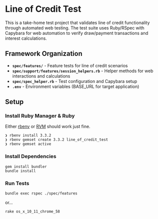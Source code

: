 # Line of Credit Test

This is a take-home test project that validates line of credit functionality through automated web testing. The test suite uses Ruby/RSpec with Capybara for web automation to verify draw/payment transactions and interest calculations.

## Framework Organization

- **`spec/features/`** - Feature tests for line of credit scenarios
- **`spec/support/features/session_helpers.rb`** - Helper methods for web interactions and calculations
- **`spec/spec_helper.rb`** - Test configuration and Capybara setup
- **`.env`** - Environment variables (BASE_URL for target application)

## Setup

### Install Ruby Manager & Ruby

Either [rbenv](https://github.com/sstephenson/rbenv) or [RVM](http://rvm.io/rvm/install) should work just fine.

    ❯ rbenv install 3.3.2
    ❯ rbenv gemset create 3.3.2 line_of_credit_test
    ❯ rbenv gemset active

### Install Dependencies

    gem install bundler
    bundle install

### Run Tests

    bundle exec rspec ./spec/features

or...

    rake os_x_10_11_chrome_58